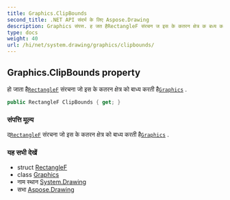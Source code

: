 ```yaml
---
title: Graphics.ClipBounds
second_title: .NET API संदर्भ के लिए Aspose.Drawing
description: Graphics संपत्त. ह जत हैRectangleF संरचन ज इस के कतरन क्षेत्र क बध्य करत हैGraphics .
type: docs
weight: 40
url: /hi/net/system.drawing/graphics/clipbounds/
---
```

## Graphics.ClipBounds property

हो जाता है[`RectangleF`](../../rectanglef/) संरचना जो इस के कतरन क्षेत्र को बाध्य करती है[`Graphics`](../) .

```csharp
public RectangleF ClipBounds { get; }
```

### संपत्ति मूल्य

द[`RectangleF`](../../rectanglef/) संरचना जो इस के कतरन क्षेत्र को बाध्य करती है[`Graphics`](../) .

### यह सभी देखें

* struct [RectangleF](../../rectanglef/)
* class [Graphics](../)
* नाम स्थान [System.Drawing](../../graphics/)
* सभा [Aspose.Drawing](../../../)


